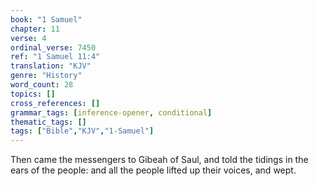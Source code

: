 ```yaml
---
book: "1 Samuel"
chapter: 11
verse: 4
ordinal_verse: 7450
ref: "1 Samuel 11:4"
translation: "KJV"
genre: "History"
word_count: 28
topics: []
cross_references: []
grammar_tags: [inference-opener, conditional]
thematic_tags: []
tags: ["Bible","KJV","1-Samuel"]
---
```

Then came the messengers to Gibeah of Saul, and told the tidings in the ears of the people: and all the people lifted up their voices, and wept.
